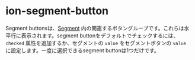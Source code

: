 # ion-segment-button

Segment buttonsは、[Segment](../segment) 内の関連するボタングループです。これらは水平行に表示されます。segment buttonをデフォルトでチェックするには、`checked` 属性を追加するか、セグメントの `value` をセグメントボタンの `value` に設定します。一度に選択できるsegment buttonは1つだけです。

